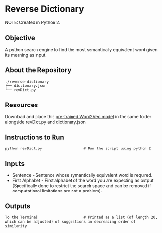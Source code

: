 # Reverse Dictionary

NOTE: Created in Python 2.

## Objective

A python search engine to find the most semantically equivalent word given its meaning as input.

## About the Repository

```
./reverse-dictionary
├── dictionary.json
└── revDict.py
```

## Resources

Download and place this [pre-trained Word2Vec model](https://drive.google.com/file/d/0B7XkCwpI5KDYNlNUTTlSS21pQmM/edit) in the same folder alongside revDict.py and dictionary.json

## Instructions to Run

```
python revDict.py                   # Run the script using python 2
```

## Inputs

- Sentence - Sentence whose symantically equivalent word is required.
- First Alphabet - First alphabet of the word you are expecting as output (Specifically done to restrict the search space and can be removed if computational limitations are not a problem).

## Outputs

```
To the Terminal                     # Printed as a list (of length 20, which can be adjusted) of suggestions in decreasing order of similarity
```
